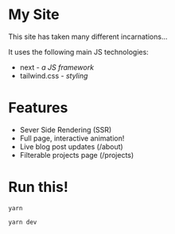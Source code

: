 # My Site

This site has taken many different incarnations...

It uses the following main JS technologies:

- next - _a JS framework_
- tailwind.css - _styling_

# Features
- Sever Side Rendering (SSR)
- Full page, interactive animation!
- Live blog post updates (/about)
- Filterable projects page (/projects)

# Run this!
`yarn`

`yarn dev`
